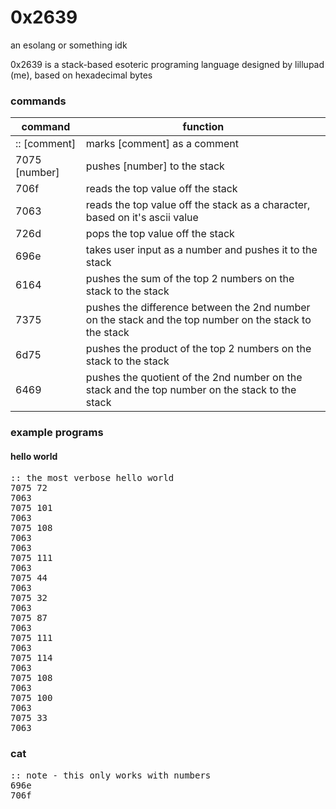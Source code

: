 # 0x2639
an esolang or something idk

0x2639 is a stack-based esoteric programing language designed by lillupad (me), based on hexadecimal bytes

### commands
| command  | function |
| ------------- | ------------- |
| :: [comment] | marks [comment] as a comment  |
| 7075 [number]  | pushes [number] to the stack  |
| 706f | reads the top value off the stack |
| 7063 | reads the top value off the stack as a character, based on it's ascii value |
| 726d | pops the top value off the stack |
| 696e | takes user input as a number and pushes it to the stack |
| 6164 | pushes the sum of the top 2 numbers on the stack to the stack |
| 7375 | pushes the difference between the 2nd number on the stack and the top number on the stack to the stack |
| 6d75 | pushes the product of the top 2 numbers on the stack to the stack |
| 6469 | pushes the quotient of the 2nd number on the stack and the top number on the stack to the stack |

### example programs

#### hello world
<pre>
:: the most verbose hello world
7075 72
7063
7075 101
7063
7075 108
7063
7063
7075 111
7063
7075 44
7063
7075 32
7063
7075 87
7063
7075 111
7063
7075 114
7063
7075 108
7063
7075 100
7063
7075 33
7063
</pre>

### cat
<pre>
:: note - this only works with numbers
696e
706f
</pre>
